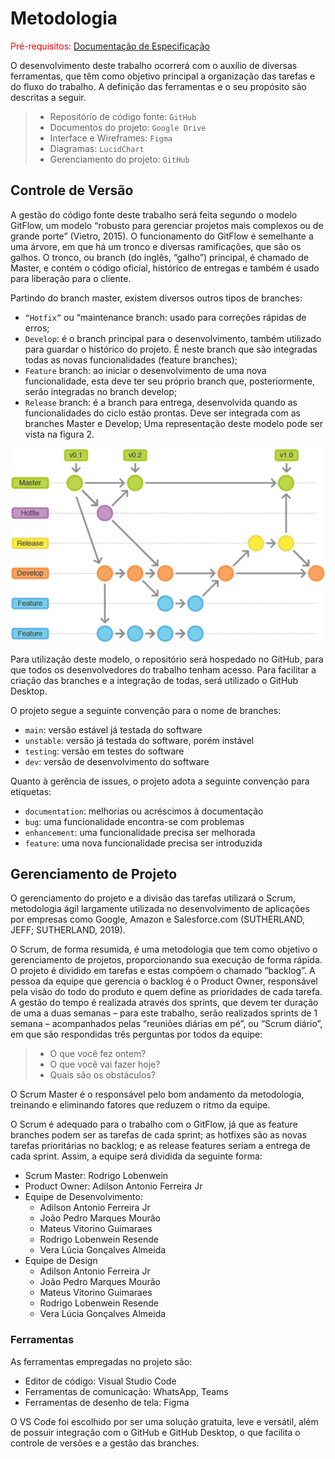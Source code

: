 
# Metodologia

<span style="color:red">Pré-requisitos: <a href="2-Especificação do Projeto.md"> Documentação de Especificação</a></span>

O desenvolvimento deste trabalho ocorrerá com o auxílio de diversas ferramentas, que têm como objetivo principal a organização das tarefas e do fluxo do trabalho. A definição das ferramentas e o seu propósito são descritas a seguir.

>* Repositório de código fonte: `GitHub`
>* Documentos do projeto: `Google Drive`
>* Interface e Wireframes: `Figma`
>* Diagramas: `LucidChart`
>* Gerenciamento do projeto: `GitHub`


## Controle de Versão

A gestão do código fonte deste trabalho será feita segundo o modelo GitFlow, um modelo “robusto para gerenciar projetos mais complexos ou de grande porte” (Vietro, 2015). O funcionamento do GitFlow é semelhante a uma árvore, em que há um tronco e diversas ramificações, que são os galhos. O tronco, ou branch (do inglês, “galho”) principal, é chamado de Master, e contém o código oficial, histórico de entregas e também é usado para liberação para o cliente.

Partindo do branch master, existem diversos outros tipos de branches:

- `“Hotfix”` ou “maintenance branch: usado para correções rápidas de erros;
- `Develop`: é o branch principal para o desenvolvimento, também utilizado para guardar o histórico do projeto. É neste branch que são integradas todas as novas funcionalidades (feature branches);
- `Feature` branch: ao iniciar o desenvolvimento de uma nova funcionalidade, esta deve ter seu próprio branch que, posteriormente, serão integradas no branch develop;
- `Release` branch: é a branch para entrega, desenvolvida quando as funcionalidades do ciclo estão prontas. Deve ser integrada com as branches Master e Develop;
Uma representação deste modelo pode ser vista na figura 2.

![Figura 2 – Fluxo de trabalho do modelo GitFlow (Vietro, 2015)](img/Gitflow.png)


Para utilização deste modelo, o repositório será hospedado no GitHub, para que todos os desenvolvedores do trabalho tenham acesso. Para facilitar a criação das branches e a integração de todas, será utilizado o GitHub Desktop.

O projeto segue a seguinte convenção para o nome de branches:

- `main`: versão estável já testada do software
- `unstable`: versão já testada do software, porém instável
- `testing`: versão em testes do software
- `dev`: versão de desenvolvimento do software

Quanto à gerência de issues, o projeto adota a seguinte convenção para
etiquetas:

- `documentation`: melhorias ou acréscimos à documentação
- `bug`: uma funcionalidade encontra-se com problemas
- `enhancement`: uma funcionalidade precisa ser melhorada
- `feature`: uma nova funcionalidade precisa ser introduzida

## Gerenciamento de Projeto

O gerenciamento do projeto e a divisão das tarefas utilizará o Scrum, metodologia ágil largamente utilizada no desenvolvimento de aplicações por empresas como Google, Amazon e Salesforce.com (SUTHERLAND, JEFF; SUTHERLAND, 2019). 

O Scrum, de forma resumida, é uma metodologia que tem como objetivo o gerenciamento de projetos, proporcionando sua execução de forma rápida. O projeto é dividido em tarefas e estas compõem o chamado “backlog”. A pessoa da equipe que gerencia o backlog é o Product Owner, responsável pela visão do todo do produto e quem define as prioridades de cada tarefa. A gestão do tempo é realizada através dos sprints, que devem ter duração de uma a duas semanas – para este trabalho, serão realizados sprints de 1 semana – acompanhados pelas “reuniões diárias em pé”, ou “Scrum diário”, em que são respondidas três perguntas por todos da equipe:

> *	O que você fez ontem?
>*	O que você vai fazer hoje?
>*	Quais são os obstáculos?

O Scrum Master é o responsável pelo bom andamento da metodologia, treinando e eliminando fatores que reduzem o ritmo da equipe.

O Scrum é adequado para o trabalho com o GitFlow, já que as feature branches podem ser as tarefas de cada sprint; as hotfixes são as novas tarefas prioritárias no backlog; e as release features seriam a entrega de cada sprint.
Assim, a equipe será dividida da seguinte forma:

* Scrum Master: Rodrigo Lobenwein
* Product Owner: Adilson Antonio Ferreira Jr
* Equipe de Desenvolvimento: 
    - Adilson Antonio Ferreira Jr
    - João Pedro Marques Mourão
    - Mateus Vitorino Guimaraes
    - Rodrigo Lobenwein Resende
    - Vera Lúcia Gonçalves Almeida
* Equipe de Design
    - Adilson Antonio Ferreira Jr
    - João Pedro Marques Mourão
    - Mateus Vitorino Guimaraes
    - Rodrigo Lobenwein Resende
    - Vera Lúcia Gonçalves Almeida	
### Ferramentas

As ferramentas empregadas no projeto são:

- Editor de código: Visual Studio Code
- Ferramentas de comunicação: WhatsApp, Teams
- Ferramentas de desenho de tela: Figma

O VS Code foi escolhido por ser uma solução gratuita, leve e versátil, além de possuir integração com o GitHub e GitHub Desktop, o que facilita o controle de versões e a gestão das branches.
